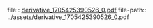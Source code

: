 file:: [derivative_1705425390526_0.pdf](../assets/derivative_1705425390526_0.pdf)
file-path:: ../assets/derivative_1705425390526_0.pdf
